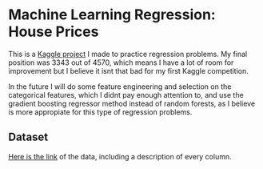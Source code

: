 # Machine Learning Regression: House Prices

This is a [Kaggle project](https://www.kaggle.com/c/house-prices-advanced-regression-techniques/overview) I made to practice regression problems. My final position was 3343 out of 4570, which means I have a lot of room for improvement but I believe it isnt that bad for my first Kaggle competition. 

In the future I will do some feature engineering and selection on the categorical features, which I didnt pay enough attention to, and use the gradient boosting regressor method instead of random forests, as I believe is more appropiate for this type of regression problems.

## Dataset

[Here is the link](https://www.kaggle.com/c/house-prices-advanced-regression-techniques/data) of the data, including a description of every column.
